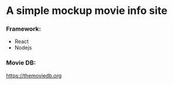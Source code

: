 # A simple mockup movie info site
### Framework:
 - React
 - Nodejs
### Movie DB:
 <https://themoviedb.org>
